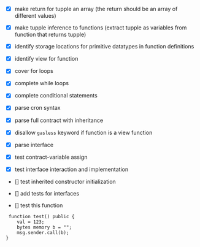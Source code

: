 - [x] make return for tupple an array (the return should be an array of different values)
- [x] make tupple inference to functions (extract tupple as variables from function that returns tupple)
- [x] identify storage locations for primitive datatypes in function definitions
- [x] identify view for function

- [x] cover for loops
- [x] complete while loops
- [x] complete conditional statements

- [x] parse cron syntax

- [x] parse full contract with inheritance

- [x] disallow `gasless` keyword if function is a view function

- [x] parse interface

- [x] test contract-variable assign

- [x] test interface interaction and implementation

- [] test inherited constructor initialization

- [] add tests for interfaces

- [] test this function

```
 function test() public {
    val = 123;
    bytes memory b = "";
    msg.sender.call(b);
}
```
